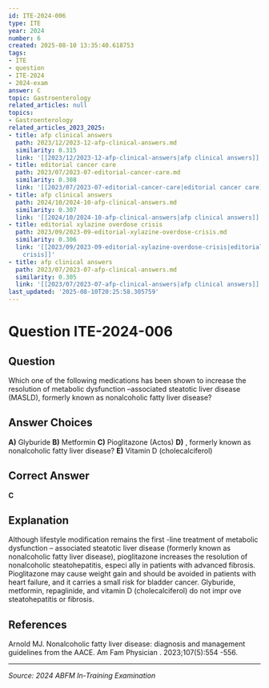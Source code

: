 ```yaml
---
id: ITE-2024-006
type: ITE
year: 2024
number: 6
created: 2025-08-10 13:35:40.618753
tags:
- ITE
- question
- ITE-2024
- 2024-exam
answer: C
topic: Gastroenterology
related_articles: null
topics:
- Gastroenterology
related_articles_2023_2025:
- title: afp clinical answers
  path: 2023/12/2023-12-afp-clinical-answers.md
  similarity: 0.315
  link: '[[2023/12/2023-12-afp-clinical-answers|afp clinical answers]]'
- title: editorial cancer care
  path: 2023/07/2023-07-editorial-cancer-care.md
  similarity: 0.308
  link: '[[2023/07/2023-07-editorial-cancer-care|editorial cancer care]]'
- title: afp clinical answers
  path: 2024/10/2024-10-afp-clinical-answers.md
  similarity: 0.307
  link: '[[2024/10/2024-10-afp-clinical-answers|afp clinical answers]]'
- title: editorial xylazine overdose crisis
  path: 2023/09/2023-09-editorial-xylazine-overdose-crisis.md
  similarity: 0.306
  link: '[[2023/09/2023-09-editorial-xylazine-overdose-crisis|editorial xylazine overdose
    crisis]]'
- title: afp clinical answers
  path: 2023/07/2023-07-afp-clinical-answers.md
  similarity: 0.305
  link: '[[2023/07/2023-07-afp-clinical-answers|afp clinical answers]]'
last_updated: '2025-08-10T20:25:58.305759'
---
```


# Question ITE-2024-006

## Question
Which one of the following medications has been shown to increase the resolution of metabolic 
dysfunction –associated steatotic liver disease (MASLD), formerly known as nonalcoholic fatty liver 
disease?

## Answer Choices
**A)** Glyburide
**B)** Metformin
**C)** Pioglitazone (Actos)
**D)** , formerly known as nonalcoholic fatty liver disease?
**E)** Vitamin D (cholecalciferol)

## Correct Answer
**C**

## Explanation
Although lifestyle modification remains the first -line treatment of metabolic dysfunction – associated steatotic liver disease (formerly known as nonalcoholic fatty liver disease), pioglitazone increases the resolution of nonalcoholic steatohepatitis, especi ally in patients with advanced fibrosis. Pioglitazone may cause weight gain and should be avoided in patients with heart failure, and it carries a small risk for bladder cancer. Glyburide, metformin, repaglinide, and vitamin D (cholecalciferol) do not impr ove steatohepatitis or fibrosis.

## References
Arnold MJ. Nonalcoholic fatty liver disease: diagnosis and management guidelines from the AACE. Am Fam Physician . 2023;107(5):554 -556.

---
*Source: 2024 ABFM In-Training Examination*